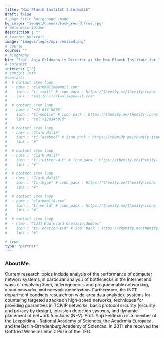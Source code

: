 ```yaml
---
title: "Max Planck Institut Informatik"
draft: false
# page title background image
bg_image: "images/banner/background_free.jpg"
# meta description
description : ""
# teacher portrait
image: "images/logos/mpi-resized.png"
# course
course: ""
# biography
bio: "Prof. Anja Feldmann is Director at the Max Planck Institute for Informatics and has led the Internet Architecture (INET) department since 2018. The department's research focuses are: Internet architectures, Internet traffic analysis and modeling of improved traffic models, innovative methods for traffic routing, methods for network optimization, and solutions for energy-efficient operation."
# interest
interest: [""]
# contact info
#contact:
#  # contact item loop
#  - name : "clarkmalik@email.com"
#    icon : "ti-email" # icon pack : https://themify.me/themify-icons
#    link : "mailto:clarkmalik@email.com"
#
#  # contact item loop
#  - name : "+12 034 5876"
#    icon : "ti-mobile" # icon pack : https://themify.me/themify-icons
#    link : "tel:+120345876"
#
#  # contact item loop
#  - name : "Clark Malik"
#    icon : "ti-facebook" # icon pack : https://themify.me/themify-icons
#    link : "#"
#
#  # contact item loop
#  - name : "Clark Malik"
#    icon : "ti-twitter-alt" # icon pack : https://themify.me/themify-icons
#    link : "#"
#
#  # contact item loop
#  - name : "Clark Malik"
#    icon : "ti-skype" # icon pack : https://themify.me/themify-icons
#    link : "#"
#
#  # contact item loop
#  - name : "clarkmalik.com"
#    icon : "ti-world" # icon pack : https://themify.me/themify-icons
#    link : "#"
#
#  # contact item loop
#  - name : "1313 Boulevard Cremazie,Quebec"
#    icon : "ti-location-pin" # icon pack : https://themify.me/themify-icons
#    link : "#"

# type
type: "partner"
---
```


### About Me

Current research topics include analysis of the performance of computer network
systems, in particular analysis of bottlenecks in the Internet and ways of
resolving them, heterogeneous and programmable networking, cloud networks, and
network optimization. Furthermore, the INET department conducts research on
wide-area data analytics, systems for countering targeted attacks on high-speed
networks, techniques for providing guarantees in TCP/IP networks, basic protocol
security (security and privacy by design), intrusion detection systems, and
dynamic placement of network functions (NFV). Prof. Anja Feldmann is a member of
the Leopoldina - National Academy of Sciences, the Academia Europaea, and the
Berlin-Brandenburg Academy of Sciences. In 2011, she received the Gottfried
Wilhelm Leibniz Prize of the DFG.
